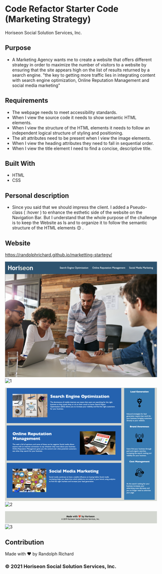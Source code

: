 # Code Refactor Starter Code (Marketing Strategy)
Horiseon Social Solution Services, Inc.


## Purpose
* A Marketing Agency wants me to create a website that offers different strategy in order to maximize the number of visitors to a website by ensuring that the site appears high on the list of results returned by a search engine. "the key to getting more traffic lies in integrating content with search engine optimization, Online Reputation Management and social media marketing"

## Requirements
* The webpage needs to meet accessibility standards.
* When I view the source code it needs to show semantic HTML elements.
* When I view the structure of the HTML elements it needs to follow an independent logical structure of styling and positioning.
* The alt attributes need to be present when I view the image elements.
* When I view the heading attributes they need to fall in sequential order.
* When I view the title element I need to find a concise, descriptive title.

## Built With
* HTML
* CSS


## Personal description
* Since you said that we should impress the client. I added a Pseudo-class ( :hover ) to enhance the esthetic side of the website on the Navigation Bar. But I understand that the whole purpose of the challenge is to keep the Website as Is and to organize it to follow the semantic structure of the HTML elements 😊 .


## Website
https://randolphrichard.github.io/marketting-startegy/

![](develop/assets/images/1.png)
![1](https://user-images.githubusercontent.com/86902237/131243503-3cc4fef9-85a5-4ef0-bb79-5f9d33ec405e.png)

![](develop/assets/images/2.png)
![2](https://user-images.githubusercontent.com/86902237/131243525-a14c0e35-b31c-4f05-bb1e-89b16ba32694.png)

![](develop/assets/images/3.png)
![3](https://user-images.githubusercontent.com/86902237/131243538-e8aea6ef-a062-412f-932f-45257b413684.png)



## Contribution
Made with ❤️ by Randolph Richard
### © 2021 Horiseon Social Solution Services, Inc.
